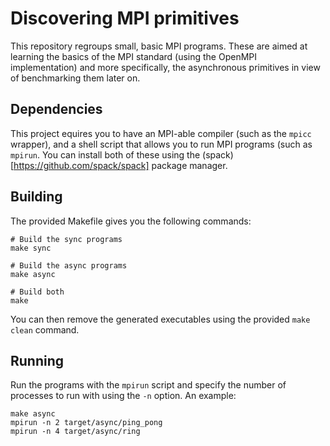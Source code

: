 # Discovering MPI primitives

This repository regroups small, basic MPI programs. These are aimed at learning the basics of the MPI standard (using the OpenMPI implementation) and more specifically, the asynchronous primitives in view of benchmarking them later on.

## Dependencies
This project equires you to have an MPI-able compiler (such as the `mpicc` wrapper), and a shell script that allows you to run MPI programs (such as `mpirun`. You can install both of these using the (spack)[https://github.com/spack/spack] package manager.

## Building
The provided Makefile gives you the following commands:
```
# Build the sync programs
make sync

# Build the async programs
make async

# Build both
make
```
You can then remove the generated executables using the provided `make clean` command.

## Running
Run the programs with the `mpirun` script and specify the number of processes to run with using the `-n` option.
An example:
```
make async
mpirun -n 2 target/async/ping_pong
mpirun -n 4 target/async/ring
```

